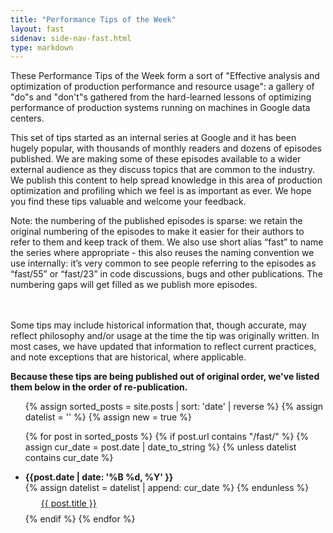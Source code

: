```yaml
---
title: "Performance Tips of the Week"
layout: fast
sidenav: side-nav-fast.html
type: markdown
---
```


These Performance Tips of the Week form a sort of "Effective analysis and
optimization of production performance and resource usage": a gallery
of "do"s and "don't"s gathered from the hard-learned lessons of optimizing
performance of production systems running on machines in Google data
centers.

This set of tips started as an internal series at Google and it has been
hugely popular, with thousands of monthly readers and dozens of episodes
published. We are making some of these episodes available to a wider
external audience as they discuss topics that are common to the industry.
We publish this content to help spread knowledge in this area of production
optimization and profiling which we feel is as important as ever. We hope
you find these tips valuable and welcome your feedback.

<p class="note">
Note: the numbering of the published episodes is sparse: we retain the
original numbering of the episodes to make it easier for their authors to
refer to them and keep track of them. We also use short alias “fast” to
name the series where appropriate - this also reuses the naming convention
we use internally: it’s very common to see people referring to the episodes
as “fast/55” or “fast/23” in code discussions, bugs and other publications.
The numbering gaps will get filled as we publish more episodes.

<br/><br/>
Some tips may include historical information that, though accurate, may reflect
philosophy and/or usage at the time the tip was originally written. In most
cases, we have updated that information to reflect current practices, and note
exceptions that are historical, where applicable.
</p>

**Because these tips are being published out of original order, we've listed them
below in the order of re-publication.**

<ul>
  {% assign sorted_posts = site.posts | sort: 'date' | reverse %}
  {% assign datelist = '' %}
  {% assign new = true %}

  {% for post in sorted_posts %}
    {% if post.url contains "/fast/" %}
      {% assign cur_date = post.date | date_to_string %}
      {% unless datelist contains cur_date %}
        <li><b>{{post.date | date: '%B %d, %Y' }}</b></li>
        {% assign datelist = datelist | append: cur_date %}
      {% endunless %}
        <p style="text-indent:25px;line-height:5px;">
        <a href="{{ post.url }}">{{ post.title }}</a>
        </p>
    {% endif %}
  {% endfor %}
</ul>

